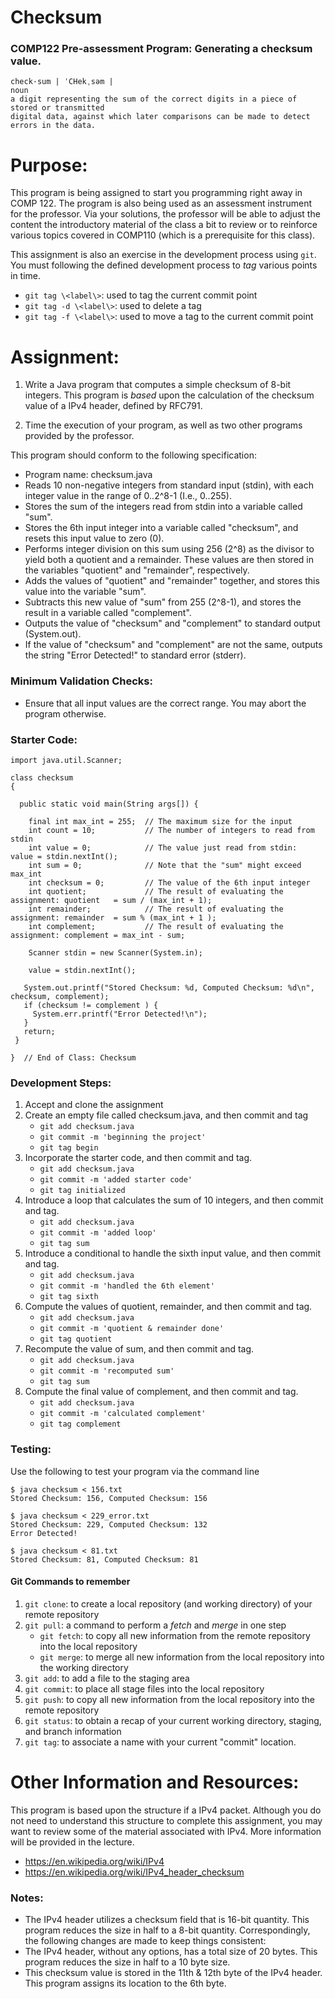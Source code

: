 # Checksum
### COMP122 Pre-assessment Program: Generating a checksum value.

```
check·sum | ˈCHekˌsəm |
noun
a digit representing the sum of the correct digits in a piece of stored or transmitted 
digital data, against which later comparisons can be made to detect errors in the data.
```


# Purpose:
This program is being assigned to start you programming right away in COMP 122. The program is also being used as an assessment instrument for the professor.  Via your solutions, the professor will be able to adjust the content the introductory material of the class a bit to review or to reinforce various topics covered in COMP110 (which is a prerequisite for this class). 

This assignment is also an exercise in the development process using ``git``.  You must following the defined development process to *tag* various points in time.  
   * ``git tag \<label\>``: used to tag the current commit point
   * ``git tag -d \<label\>``: used to delete a tag
   * ``git tag -f \<label\>``: used to move a tag to the current commit point

# Assignment:
1. Write a Java program that computes a simple checksum of 8-bit integers.  This program is *based* upon the calculation of the checksum value of a IPv4 header, defined by RFC791. 

1. Time the execution of your program, as well as two other programs provided by the professor.

This program should conform to the following specification:

  * Program name: checksum.java
  * Reads 10 non-negative integers from standard input (stdin), with each integer value in the range of 0..2^8-1 (I.e., 0..255). 
  * Stores the sum of the integers read from stdin into a variable called "sum".
  * Stores the 6th input integer into a variable called "checksum", and resets this input value to zero (0).
  * Performs integer division on this sum using 256 (2^8) as the divisor to yield both a quotient and a remainder. These values are then stored in the variables "quotient" and "remainder", respectively.
  * Adds the values of "quotient" and "remainder" together, and stores this value into the variable "sum".
  * Subtracts this new value of "sum" from 255 (2^8-1), and stores the result in a variable called "complement".
  * Outputs the value of "checksum" and "complement" to standard output (System.out).
  * If the value of "checksum" and "complement" are not the same, outputs the string "Error Detected!" to standard error (stderr).


### Minimum Validation Checks:
* Ensure that all input values are the correct range.  You may abort the program otherwise.

### Starter Code:

```
import java.util.Scanner;

class checksum  
{  

  public static void main(String args[]) {

    final int max_int = 255;  // The maximum size for the input
    int count = 10;           // The number of integers to read from stdin
    int value = 0;            // The value just read from stdin:  value = stdin.nextInt();
    int sum = 0;              // Note that the "sum" might exceed max_int
    int checksum = 0;         // The value of the 6th input integer
    int quotient;             // The result of evaluating the assignment: quotient   = sum / (max_int + 1);
    int remainder;            // The result of evaluating the assignment: remainder  = sum % (max_int + 1 );
    int complement;           // The result of evaluating the assignment: complement = max_int - sum;

    Scanner stdin = new Scanner(System.in);
    
    value = stdin.nextInt();
```

```
   System.out.printf("Stored Checksum: %d, Computed Checksum: %d\n", checksum, complement);
   if (checksum != complement ) {
     System.err.printf("Error Detected!\n");  
   }
   return; 
 }
 
}  // End of Class: Checksum
```

### Development Steps:
 1. Accept and clone the assignment
 2. Create an empty file called checksum.java, and then commit and tag
    - ``git add checksum.java``
    - ``git commit -m 'beginning the project'`` 
    - ``git tag begin``
 4. Incorporate the starter code, and then commit and tag.
    - ``git add checksum.java`` 
    - ``git commit -m 'added starter code'``
    - ``git tag initialized``
 5. Introduce a loop that calculates the sum of 10 integers, and then commit and tag.
    - ``git add checksum.java``
    - ``git commit -m 'added loop'``
    - ``git tag sum``
 6. Introduce a conditional to handle the sixth input value, and then commit and tag.
    - ``git add checksum.java``
    - ``git commit -m 'handled the 6th element'``
    - ``git tag sixth``
 7. Compute the values of quotient, remainder, and then commit and tag.
    - ``git add checksum.java``
    - ``git commit -m 'quotient & remainder done'``
    - ``git tag quotient``
 8. Recompute the value of sum, and then commit and tag.
    - ``git add checksum.java``
    - ``git commit -m 'recomputed sum'`` 
    - ``git tag sum``
 9. Compute the final value of complement, and then commit and tag.
    - ``git add checksum.java``
    - ``git commit -m 'calculated complement'``
    - ``git tag complement``


    
### Testing:
Use the following to test your program via the command line

```
$ java checksum < 156.txt
Stored Checksum: 156, Computed Checksum: 156
```

```
$ java checksum < 229_error.txt
Stored Checksum: 229, Computed Checksum: 132
Error Detected!
```

```
$ java checksum < 81.txt
Stored Checksum: 81, Computed Checksum: 81
```


#### Git Commands to remember
1. ``git clone``: to create a local repository (and working directory) of your remote repository
2. ``git pull``: a command to perform a *fetch* and *merge* in one step 
   - ``git fetch``: to copy all new information from the remote repository into the local repository
   - ``git merge``: to merge all new information from the local repository into the working directory
4. ``git add``: to add a file to the staging area 
5. ``git commit``: to place all stage files into the local repository
6. ``git push``: to copy all new information from the local repository into the remote repository
7. ``git status``: to obtain a recap of your current working directory, staging, and branch information
8. ``git tag``: to associate a name with your current "commit" location.



# Other Information and Resources:
This program is based upon the structure if a IPv4 packet.  Although you do not need to understand this structure to complete this assignment, you may want to review some of the material associated with IPv4.  More information will be provided in the lecture.
* https://en.wikipedia.org/wiki/IPv4
* https://en.wikipedia.org/wiki/IPv4_header_checksum

### Notes:
* The IPv4 header utilizes a checksum field that is 16-bit quantity. This program reduces the size in half to a 8-bit quantity.  Correspondingly, the following changes are made to keep things consistent: 
* The IPv4 header, without any options, has a total size of 20 bytes. This program reduces the size in half to a 10 byte size.
* This checksum value is stored in the 11th & 12th byte of the IPv4 header. This program assigns its location to the 6th byte.


